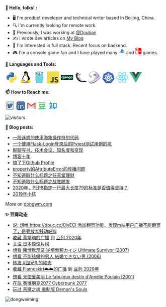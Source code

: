 **👋 Hello, folks! :**

* 🖥  I'm product developer and technical writer based in Beijing, China.
* 🔍 I'm currently looking for remote work.
* 💼 Previously, I was working at <a href="https://github.com/douban" target="_blank">@Douban</a>
* ✍️  I wrote dev articles on <a href="https://www.dongwm.com" target="_blank">My Blog</a>
* 🧐 I'm Interested in full stack. Recent focus on backend.
* 🎮 I'm a console game fan and I have played many <img src="https://raw.githubusercontent.com/dongweiming/dongweiming/master/assets/ps4.svg" alt="ps4" width="20" height="20"/> and <img src="https://raw.githubusercontent.com/dongweiming/dongweiming/master/assets/nintendoswitch.svg" alt="switch" width="20" height="20"/>  games.

**🌈 Languages and Tools:**

<p align="left">
<img src="https://raw.githubusercontent.com/dongweiming/dongweiming/master/assets/python-original.svg" alt="python" width="40" height="40"/>
<img src="https://raw.githubusercontent.com/dongweiming/dongweiming/master/assets/linux-original.svg" alt="linux" width="40" height="40"/>
<img src="https://raw.githubusercontent.com/dongweiming/dongweiming/master/assets/go-original.svg" alt="go" width="40" height="40"/>
<img src="https://raw.githubusercontent.com/dongweiming/dongweiming/master/assets/javascript-original.svg" alt="javascript" width="40" height="40"/>
<img src="https://raw.githubusercontent.com/dongweiming/dongweiming/master/assets/django-original.svg" alt="django" width="40" height="40"/>
<img src="https://raw.githubusercontent.com/dongweiming/dongweiming/master/assets/flask-original.svg" alt="flask" width="40" height="40"/>
<img src="https://raw.githubusercontent.com/dongweiming/dongweiming/master/assets/gentoo-signet.svg" alt="gentoo" width="40" height="40"/>
<img src="https://raw.githubusercontent.com/dongweiming/dongweiming/master/assets/kubernetes-plain.svg" alt="kubernetes" width="40" height="40"/>
<img src="https://raw.githubusercontent.com/dongweiming/dongweiming/master/assets/react-original.svg" alt="react" width="40" height="40"/>
<img src="https://raw.githubusercontent.com/dongweiming/dongweiming/master/assets/vuejs-original.svg" alt="vuejs" width="40" height="40"/>
</p>

**📫 How to Reach me:**

<p align="left">
<a href="https://twitter.com/dongweiming" target="blank"><img align="center" src="https://raw.githubusercontent.com/dongweiming/dongweiming/master/assets/twitter.svg" alt="dongweiming" height="30" width="30" /></a>
<a href="https://linkedin.com/in/dongweiming" target="blank"><img align="center" src="https://raw.githubusercontent.com/dongweiming/dongweiming/master/assets/linkedin.svg" alt="dongweiming" height="30" width="30" /></a>
<a href="mailto:ciici123@gmail.com" target="blank"><img align="center" src="https://raw.githubusercontent.com/dongweiming/dongweiming/master/assets/gmail.svg" alt="Gmail" height="30" width="30" /></a>
<a href="https://www.douban.com/people/62943420" target="blank"><img align="center" src="https://raw.githubusercontent.com/dongweiming/dongweiming/master/assets/douban.svg" style="color: #007722" alt="Douban" height="30" width="30" /></a>
<a href="https://www.zhihu.com/people/dongweiming" target="blank"><img align="center" src="https://raw.githubusercontent.com/dongweiming/dongweiming/master/assets/zhihu.svg" style="color: #0084FF" alt="Zhihu" height="30" width="30" /></a>
</p>

<p align="left">
<img src="https://visitor-badge.laobi.icu/badge?page_id=dongweiming.dongweiming" alt="visitors"/>
</p>

**📝 Blog posts:**

<!-- BLOG-POST-LIST:START -->
- [一段迷惑的使用海象操作符的代码](https://www.dongwm.com/post/a-walrus-operator-example/)
- [一个使用Flask-Login登录后的Pytest测试用例的坑](https://www.dongwm.com/post/use-pytest-and-flask-login/)
- [聊聊写书、技术会议、知名度和变现](https://www.dongwm.com/post/talk-about-writebook-and-something/)
- [博客十年](https://www.dongwm.com/post/ten-years/)
- [搞了下Github  Profile](https://www.dongwm.com/post/custom-github-profile/)
- [property的AttributeError的传播问题](https://www.dongwm.com/post/attributeerror-propagation/)
- [不知道取什么标题之任天堂理财](https://www.dongwm.com/post/nintendo-financing/)
- [不知道取什么标题之战胜脱发](https://www.dongwm.com/post/tuofa/)
- [2020年，PEP8指定一行最大长度79的标准是否值得坚持？](https://www.dongwm.com/post/pep8-max-line-length/)
- [2019年小结](https://www.dongwm.com/post/2019-final/)
<!-- BLOG-POST-LIST:END -->
More on <a href="https://www.dongwm.com" target="blank">dongwm.com</a>

**✨ 豆瓣动态**

<!-- DOUBAN-ACTIVITIES:START -->
- [说: 想给 https://douc.cc/0ivECl 添加翻页功能，发现m站用户广播不能翻页了，是要放弃移动站嘛 ](https://www.douban.com/people/62943420/status/3716889878/)
- [收藏 黄靖昀的广播](https://www.douban.com/people/1001162/status/3698093959/) 到 [豆列 2020年](https://www.douban.com/people/62943420/status/3698916226/)
- [关注 日本惊悚片榜](https://www.douban.com/people/62943420/status/3615828349/)
- [想看 赌博默示录 逆境無頼カイジ Ultimate Survivor‎ (2007)](https://www.douban.com/people/62943420/status/3615826328/)
- [想看 不能结婚的男人 結婚できない男‎ (2006)](https://www.douban.com/people/62943420/status/3582002095/)
- [转发 #囧兄# 的动态](https://www.douban.com/people/62943420/status/3553986719/)
- [收藏 Flameskirt☁️☁️的广播](https://www.douban.com/people/219780021/status/3389725237/) 到 [豆列 2020年](https://www.douban.com/people/62943420/status/3407026596/)
- [想看 天使爱美丽 Le fabuleux destin d'Amélie Poulain‎ (2001)](https://www.douban.com/people/62943420/status/3290175065/)
- [在玩 赛博朋克2077 Cyberpunk 2077](https://www.douban.com/people/62943420/status/3209179689/)
- [玩过 恶魔之魂 重制版 Demon's Souls](https://www.douban.com/people/62943420/status/3198396019/)
<!-- DOUBAN-ACTIVITIES:END -->

<p align="left">
<img align="left" src="https://github-readme-stats.vercel.app/api/top-langs/?username=dongweiming&layout=compact&hide=html" alt="dongweiming" />
</p>
